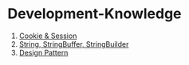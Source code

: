 # Development-Knowledge
1. [Cookie & Session](https://github.com/mckaydev/Development-Knowledge/blob/master/Cookie_Session.md)
2. [String, StringBuffer, StringBuilder](https://github.com/mckaydev/Development-Knowledge/blob/master/String_StringBuffer_StringBuilder.md)
3. [Design Pattern](https://github.com/mckaydev/Development-Knowledge/blob/master/Design_Pattern.md)